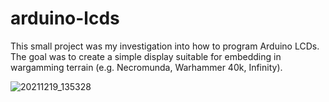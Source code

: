 # arduino-lcds

This small project was my investigation into how to program Arduino LCDs.  The goal was to create a simple display suitable for embedding in wargamming terrain (e.g. Necromunda, Warhammer 40k, Infinity).

![20211219_135328](https://user-images.githubusercontent.com/31306100/190344020-50794f9e-172f-4205-818e-b45b968709de.jpg)
